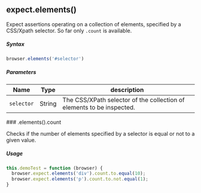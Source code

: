 ## expect.elements()

Expect assertions operating on a collection of elements, specified by a CSS/Xpath selector.
So far only `.count` is available.

##### Syntax

  ```js
browser.elements('#selector')
```

##### Parameters

<div class="table-responsive">
  <table class="table table-bordered table-striped">
    <thead>
    <tr>
      <th>Name</th>
      <th>Type</th>
      <th>description</th>
    </tr>
    </thead>
    <tbody>
    <tr>
      <td><code>selector</code></td>
      <td>String</td>
      <td>The CSS/XPath selector of the collection of elements to be inspected.</td>
    </tr>
    </tbody>
  </table>
</div>

<div class="apimethod">
  ### .elements().count
  <p>Checks if the number of elements specified by a selector is equal or not to a given value.</p>

##### Usage

```js
this.demoTest = function (browser) {
  browser.expect.elements('div').count.to.equal(10);
  browser.expect.elements('p').count.to.not.equal(1);
}
```

</div>
